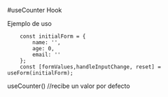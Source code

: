 #useCounter Hook

Ejemplo de uso
```
    const initialForm = {
        name: '',
        age: 0,
        email: ''
    };
    const [formValues,handleInputChange, reset] = useForm(initialForm);

```

useCounter() //recibe un valor por defecto